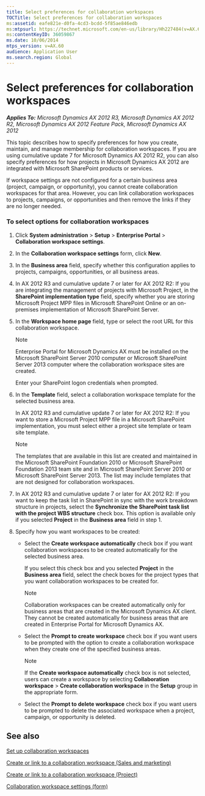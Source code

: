 ```yaml
---
title: Select preferences for collaboration workspaces
TOCTitle: Select preferences for collaboration workspaces
ms:assetid: eafe821e-d0fa-4cd3-bcdd-5f85ae846edb
ms:mtpsurl: https://technet.microsoft.com/en-us/library/Hh227484(v=AX.60)
ms:contentKeyID: 36059867
ms.date: 10/06/2014
mtps_version: v=AX.60
audience: Application User
ms.search.region: Global
---
```


# Select preferences for collaboration workspaces 


_**Applies To:** Microsoft Dynamics AX 2012 R3, Microsoft Dynamics AX 2012 R2, Microsoft Dynamics AX 2012 Feature Pack, Microsoft Dynamics AX 2012_

This topic describes how to specify preferences for how you create, maintain, and manage membership for collaboration workspaces. If you are using cumulative update 7 for Microsoft Dynamics AX 2012 R2, you can also specify preferences for how projects in Microsoft Dynamics AX 2012 are integrated with Microsoft SharePoint products or services.

If workspace settings are not configured for a certain business area (project, campaign, or opportunity), you cannot create collaboration workspaces for that area. However, you can link collaboration workspaces to projects, campaigns, or opportunities and then remove the links if they are no longer needed.

### To select options for collaboration workspaces

1.  Click **System administration** \> **Setup** \> **Enterprise Portal** \> **Collaboration workspace settings**.

2.  In the **Collaboration workspace settings** form, click **New**.

3.  In the **Business area** field, specify whether this configuration applies to projects, campaigns, opportunities, or all business areas.

4.  In AX 2012 R3 and cumulative update 7 or later for AX 2012 R2: If you are integrating the management of projects with Microsoft Project, in the **SharePoint implementation type** field, specify whether you are storing Microsoft Project MPP files in Microsoft SharePoint Online or an on-premises implementation of Microsoft SharePoint Server.

5.  In the **Workspace home page** field, type or select the root URL for this collaboration workspace.
    

    > [!NOTE]
    > <P>Enterprise Portal for Microsoft Dynamics AX must be installed on the Microsoft SharePoint Server 2010 computer or Microsoft SharePoint Server 2013 computer where the collaboration workspace sites are created.</P>

    
    Enter your SharePoint logon credentials when prompted.

6.  In the **Template** field, select a collaboration workspace template for the selected business area.
    
    In AX 2012 R3 and cumulative update 7 or later for AX 2012 R2: If you want to store a Microsoft Project MPP file in a Microsoft SharePoint implementation, you must select either a project site template or team site template.
    

    > [!NOTE]
    > <P>The templates that are available in this list are created and maintained in the Microsoft SharePoint Foundation 2010 or Microsoft SharePoint Foundation 2013 team site and in Microsoft SharePoint Server 2010 or Microsoft SharePoint Server 2013. The list may include templates that are not designed for collaboration workspaces.</P>



7.  In AX 2012 R3 and cumulative update 7 or later for AX 2012 R2: If you want to keep the task list in SharePoint in sync with the work breakdown structure in projects, select the **Synchronize the SharePoint task list with the project WBS structure** check box. This option is available only if you selected **Project** in the **Business area** field in step 1.

8.  Specify how you want workspaces to be created:
    
      - Select the **Create workspace automatically** check box if you want collaboration workspaces to be created automatically for the selected business area.
        
        If you select this check box and you selected **Project** in the **Business area** field, select the check boxes for the project types that you want collaboration workspaces to be created for.
        

        > [!NOTE]
        > <P>Collaboration workspaces can be created automatically only for business areas that are created in the Microsoft Dynamics AX client. They cannot be created automatically for business areas that are created in Enterprise Portal for Microsoft Dynamics AX.</P>

    
      - Select the **Prompt to create workspace** check box if you want users to be prompted with the option to create a collaboration workspace when they create one of the specified business areas.
        

        > [!NOTE]
        > <P>If the <STRONG>Create workspace automatically</STRONG> check box is not selected, users can create a workspace by selecting <STRONG>Collaboration workspace</STRONG> &gt; <STRONG>Create collaboration workspace</STRONG> in the <STRONG>Setup</STRONG> group in the appropriate form.</P>

    
      - Select the **Prompt to delete workspace** check box if you want users to be prompted to delete the associated workspace when a project, campaign, or opportunity is deleted.

## See also

[Set up collaboration workspaces](set-up-collaboration-workspaces.md)

[Create or link to a collaboration workspace (Sales and marketing)](create-or-link-to-a-collaboration-workspace-sales-and-marketing.md)

[Create or link to a collaboration workspace (Project)](create-or-link-to-a-collaboration-workspace-project.md)

[Collaboration workspace settings (form)](https://technet.microsoft.com/en-us/library/hh242783\(v=ax.60\))

  


